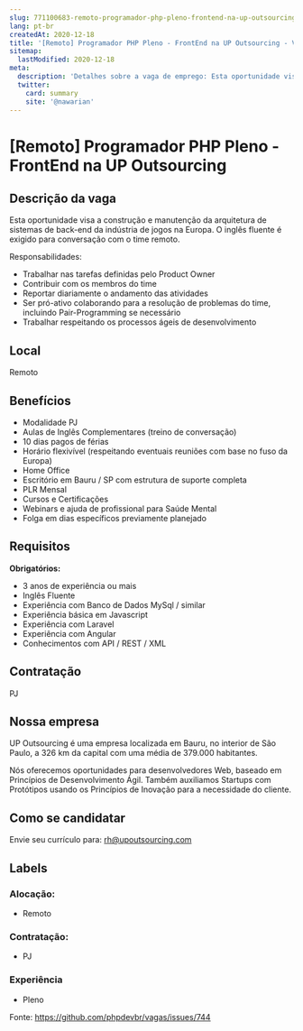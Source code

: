 ```yaml
---
slug: 771100683-remoto-programador-php-pleno-frontend-na-up-outsourcing
lang: pt-br
createdAt: 2020-12-18
title: '[Remoto] Programador PHP Pleno - FrontEnd na UP Outsourcing - Vaga de Emprego'
sitemap:
  lastModified: 2020-12-18
meta:
  description: 'Detalhes sobre a vaga de emprego: Esta oportunidade visa a construção e manutenção da arquitetura de sistemas de back-end da indústria de jogos na Europa. O inglês fluente é exigido para conversação com o time remoto. Responsabilidades: - Trabalhar nas tarefas definidas pelo Product Owner - Contribuir com os membros do time - Reportar diariamente o andamento das atividades - Ser pró-ativo colaborando para a resolução de problemas do time, incluindo Pair-Programming se necessário - Trabalhar respeitando os processos ágeis de desenvolvimento'
  twitter:
    card: summary
    site: '@nawarian'
---
```


# [Remoto] Programador PHP Pleno - FrontEnd na UP Outsourcing

<!--
==================================================
POR FAVOR, SÓ POSTE SE A VAGA FOR PARA DESENVOLVEDOR(A) PHP!

Não faça distinção de gênero no titulo da vaga.

Use: "PHP Developer" ao invés de "Desenvolvedor PHP" \o/

Exemplo: `[São Paulo/SP] PHP Developer na Nome da Empresa`

Evite fugir do padrão, isso só dá trabalho aos administradores,
pois os títulos são padronizados.
==================================================
-->

## Descrição da vaga

Esta oportunidade visa a construção e manutenção da arquitetura de sistemas de back-end da indústria de jogos na Europa. O inglês fluente é exigido para conversação com o time remoto.

Responsabilidades:
- Trabalhar nas tarefas definidas pelo Product Owner
- Contribuir com os membros do time
- Reportar diariamente o andamento das atividades
- Ser pró-ativo colaborando para a resolução de problemas do time, incluindo Pair-Programming se necessário
- Trabalhar respeitando os processos ágeis de desenvolvimento

## Local

Remoto

## Benefícios

- Modalidade PJ
- Aulas de Inglês Complementares (treino de conversação)
- 10 dias pagos de férias
- Horário flexivível (respeitando eventuais reuniões com base no fuso da Europa)
- Home Office
- Escritório em Bauru / SP com estrutura de suporte completa
- PLR Mensal
- Cursos e Certificações
- Webinars e ajuda de profissional para Saúde Mental
- Folga em dias específicos previamente planejado

## Requisitos

**Obrigatórios:**

- 3 anos de experiência ou mais
- Inglês Fluente
- Experiência com Banco de Dados MySql / similar
- Experiência básica em Javascript
- Experiência com Laravel
- Experiência com Angular
- Conhecimentos com API / REST / XML

## Contratação

PJ 

## Nossa empresa

UP Outsourcing é uma empresa localizada em Bauru, no interior de São Paulo, a 326 km da capital com uma média de 379.000 habitantes.

Nós oferecemos oportunidades para desenvolvedores Web, baseado em Princípios de Desenvolvimento Ágil. Também auxiliamos Startups com Protótipos usando os Princípios de Inovação para a necessidade do cliente.

## Como se candidatar

Envie seu currículo para:  rh@upoutsourcing.com

## Labels

<!-- Escolha abaixo, apague as que não fizerem sentido: -->
### Alocação:
- Remoto

### Contratação:
- PJ

### Experiência
- Pleno


Fonte: https://github.com/phpdevbr/vagas/issues/744